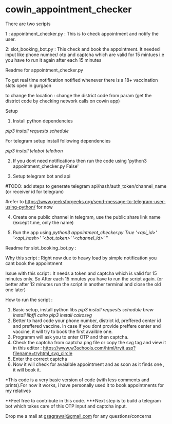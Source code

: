 # cowin_appointment_checker

There are two scripts 

1 : appointment_checker.py : This is to check appointment and notify the user. 

2: slot_booking_bot.py : This check and book the appointment. It needed input like phone number/ otp and captcha which are valid for 15 mintues i.e you have to run it again after each 15 minutes


Readme for appointment_checker.py 


 To get real time notification notified whenever there is a 18+ vaccination slots open in gurgaon 


 to change the location : change the district code from param (get the district code by checking network calls on cowin app) 



 Setup 

 1. Install python dependencies

  _pip3 install requests schedule_

  For telegram setup install following dependencies 

 _pip3 install telebot telethon_

 2. If you dont need notifications then run the code using 'python3 appointment_checker.py False'

 3. Setup telegram bot and api 

 #TODO: add steps to generate telegram api/hash/auth_token/channel_name (or receiver id for telegram) 

 #refer to https://www.geeksforgeeks.org/send-message-to-telegram-user-using-python/ for now 

 4. Create one public channel in telegram, use the public share link name  (except t.me, only the name)

 5. Run the app using  _python3 appointment_checker.py True '<api_id>' '<api_hash>' '<bot_token>' '<channel_id>' "_


Readme for slot_booking_bot.py  : 

Why this script : Right now due to heavy load by simple notification you cant book the appointment

Issue with this script : It needs a token and captcha which is valid for 15 minutes only. So After each 15 mnutes you have to run the script again. (or better after 12 minutes run the script in another terminal and close the old one later)

How to run the script : 
1. Basic setup, install python libs
 _pip3 install requests schedule_
 _brew install libffi cairo_
 _pip3 install cairosvg_
2. Better to hard code your phone number, district id, preffered center id and preffered vaccine. In case if you dont provide preffere center and vaccine, it will try to book the first availble one. 
3. Programm will ask you to enter OTP and then captcha. 
4. Check the captcha from captcha.png file or copy the svg tag and view it in this editor : https://www.w3schools.com/html/tryit.asp?filename=tryhtml_svg_circle 
5. Enter the correct captcha
6. Now it will check for avaialble appointment and as soon as it finds one , it will book it. 

*This code is a very basic version of code (with less comments and prints).For now it works, i have personally used it to book appointments for my relatives 

**Feel free to contribute in this code. 
***Next step is to build a telegram bot which takes care of this OTP input and captcha input.


Drop me a mail at gsagrawal@gmail.com for any questions/concerns 

